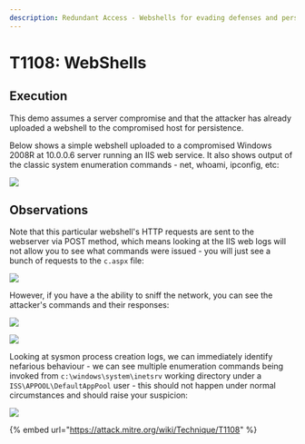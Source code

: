 ```yaml
---
description: Redundant Access - Webshells for evading defenses and persistence.
---
```


# T1108: WebShells

## Execution

This demo assumes a server compromise and that the attacker has already uploaded a webshell to the compromised host for persistence.

Below shows a simple webshell uploaded to a compromised Windows 2008R at 10.0.0.6 server running an IIS web service. It also shows output of the classic system enumeration commands - net, whoami, ipconfig, etc:

![](../.gitbook/assets/webshell-attacker.png)

## Observations

Note that this particular webshell's HTTP requests are sent to the webserver via POST method, which means looking at the IIS web logs will not allow you to see what commands were issued - you will just see a bunch of requests to the `c.aspx` file:

![](../.gitbook/assets/webshell-iis-logs.png)

However, if you have a the ability to sniff the network, you can see the attacker's commands and their responses:

![](../.gitbook/assets/webshell-pcap.png)

![](../.gitbook/assets/webshell-stream.png)

Looking at sysmon process creation logs, we can immediately identify nefarious behaviour - we can see multiple enumeration commands being invoked from `c:\windows\system\inetsrv` working directory under a `ISS\APPOOL\DefaultAppPool` user - this should not happen under normal circumstances and should raise your suspicion:

![](../.gitbook/assets/webshell-sysmon.png)

{% embed url="https://attack.mitre.org/wiki/Technique/T1108" %}

